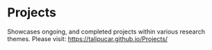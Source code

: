 # Projects
Showcases ongoing, and completed projects within various research themes. Please visit: https://talipucar.github.io/Projects/
